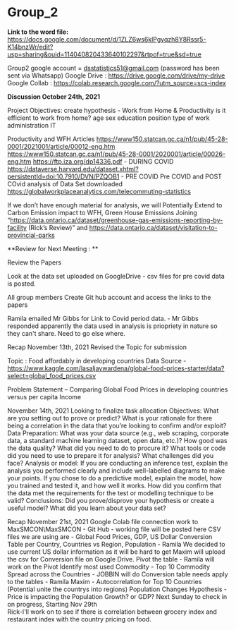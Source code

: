 # Group_2
**Link to the word file:**
https://docs.google.com/document/d/1ZLZ6ws6klPgyqzh8Y8Rssr5-K14bnzWr/edit?usp=sharing&ouid=114040820433640102297&rtpof=true&sd=true 

Group2 google account = dsstatistics51@gmail.com (password has been sent via Whatsapp)
Google Drive  :  https://drive.google.com/drive/my-drive
Google Collab : https://colab.research.google.com/?utm_source=scs-index

**Discussion October 24th, 2021**

Project Objectives:
create hypothesis - Work from Home & Productivity 
is it efficient to work from home?
age
sex
education
position
type of work
administration
IT


Productivity and WFH
Articles 
https://www150.statcan.gc.ca/n1/pub/45-28-0001/2021001/article/00012-eng.htm
https://www150.statcan.gc.ca/n1/pub/45-28-0001/2020001/article/00026-eng.htm
https://ftp.iza.org/dp14336.pdf - DURING COVID 
https://dataverse.harvard.edu/dataset.xhtml?persistentId=doi:10.7910/DVN/PZQOB1 - PRE COVID 
Pre COVID and POST COvid analysis of
Data Set downloaded 
https://globalworkplaceanalytics.com/telecommuting-statistics


If we don’t have enough material for analysis, we will Potentially Extend to Carbon Emission impact to WFH, Green House Emissions
Joining “https://data.ontario.ca/dataset/greenhouse-gas-emissions-reporting-by-facility (Rick’s Review)” and https://data.ontario.ca/dataset/visitation-to-provincial-parks

**Review for Next Meeting  : **

Review the Papers 

Look at the data set uploaded on GoogleDrive - csv files for pre covid data is posted. 

All group members Create Git hub account and access the links to the papers 

Ramila emailed Mr Gibbs for Link to Covid period data. - Mr Gibbs responded apparently the data used in analysis is priopriety in nature so they can't share. Need to go else where. 


Recap November 13th, 2021
Revised the Topic for submission 

Topic :  Food affordably in developing countries 
Data Source  - https://www.kaggle.com/lasaljaywardena/global-food-prices-starter/data?select=global_food_prices.csv

Problem Statement – Comparing Global Food Prices in developing countries versus per capita Income 

November 14th, 2021
Looking to finalize task allocation 
Objectives: What are you setting out to prove or predict? What is your rationale for there being a correlation in the data that you’re looking to confirm and/or exploit?
Data Preparation: What was your data source (e.g., web scraping, corporate data, a standard machine learning dataset, open data, etc.)? How good was the data quality? What did you need to do to procure it? What tools or code did you need to use to prepare it for analysis? What challenges did you face?
Analysis or model: If you are conducting an inference test, explain the analysis you performed clearly and include well-labelled diagrams to make your points. If you chose to do a predictive model, explain the model, how you trained and tested it, and how well it works. How did you confirm that the data met the requirements for the test or modelling technique to be valid?
Conclusions: Did you prove/disprove your hypothesis or create a useful model? What did you learn about your data set?

Recap November 21st, 2021
Google Colab file connection work to MaxSMCON\MaxSMCON - Git Hub - working file will be posted here
CSV files we are using are - Global Food Prices, GDP, US Dollar Conversion Table per Country, Countries vs Region, Population - Ramila 
We decided to use current US dollar information as it will be hard to get 
Maxim will upload the csv for Conversion file on Google Drive. 
Pivot the table - Ramila will work on the Pivot 
Identify most used Commodity - Top 10 Commodity Spread across the Countries - JOBBIN will do 
Conversion table needs apply to the tables - Ramila 
Maxim  - Autocorrelation for Top 10 Countries (Potential unite the countrys into regions)
Population Changes
Hypothesis  - Price is impacting the Population Growth? or GDP?
Next Sunday to check in on progress, Starting Nov 29th 
<br /> Rick-I'll work on to see if there is correlation between grocery index and restaurant index with the country pricing on food.<br />
